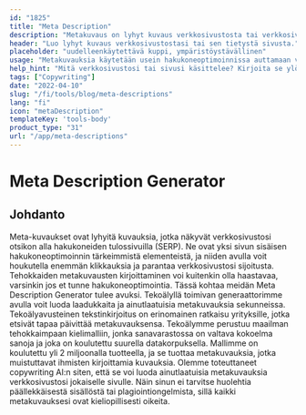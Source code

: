 ```yaml
---
id: "1825"
title: "Meta Description"
description: "Metakuvaus on lyhyt kuvaus verkkosivustosta tai verkkosivuston tietystä sivusta. Hakukoneet käyttävät sitä yleensä näyttääkseen tiivistelmän verkkosivustosta tai sivusta hakutuloksissa."
header: "Luo lyhyt kuvaus verkkosivustostasi tai sen tietystä sivusta."
placeholder: "uudelleenkäytettävä kuppi, ympäristöystävällinen"
usage: "Metakuvauksia käytetään usein hakukoneoptimoinnissa auttamaan verkkosivustoa ja sivuja sijoittumaan korkeammalle hakutuloksissa. Seuraava generaattori voi auttaa sinua luomaan metakuvauksia, jotka on räätälöity tiettyihin avainsanoihin ja jotka sopivat parhaiten brändiisi."
help_hint: "Mitä verkkosivustosi tai sivusi käsittelee? Kirjoita se ylös, niin me muutamme sen Meta Descriptioniksi."
tags: ["Copywriting"]
date: "2022-04-10"
slug: "/fi/tools/blog/meta-descriptions"
lang: "fi"
icon: "metaDescription"
templateKey: 'tools-body'
product_type: "31"
url: "/app/meta-descriptions"
---
```


# Meta Description Generator

## Johdanto

Meta-kuvaukset ovat lyhyitä kuvauksia, jotka näkyvät verkkosivustosi otsikon alla hakukoneiden tulossivuilla (SERP). Ne ovat yksi sivun sisäisen hakukoneoptimoinnin tärkeimmistä elementeistä, ja niiden avulla voit houkutella enemmän klikkauksia ja parantaa verkkosivustosi sijoitusta. Tehokkaiden metakuvausten kirjoittaminen voi kuitenkin olla haastavaa, varsinkin jos et tunne hakukoneoptimointia. Tässä kohtaa meidän Meta Description Generator tulee avuksi. Tekoälyllä toimivan generaattorimme avulla voit luoda laadukkaita ja ainutlaatuisia metakuvauksia sekunneissa. Tekoälyavusteinen tekstinkirjoitus on erinomainen ratkaisu yrityksille, jotka etsivät tapaa päivittää metakuvauksensa. Tekoälymme perustuu maailman tehokkaimpaan kielimalliin, jonka sanavarastossa on valtava kokoelma sanoja ja joka on koulutettu suurella datakorpuksella. Mallimme on koulutettu yli 2 miljoonalla tuotteella, ja se tuottaa metakuvauksia, jotka muistuttavat ihmisten kirjoittamia kuvauksia. Olemme toteuttaneet copywriting AI:n siten, että se voi luoda ainutlaatuisia metakuvauksia verkkosivustosi jokaiselle sivulle. Näin sinun ei tarvitse huolehtia päällekkäisestä sisällöstä tai plagiointiongelmista, sillä kaikki metakuvauksesi ovat kieliopillisesti oikeita.

